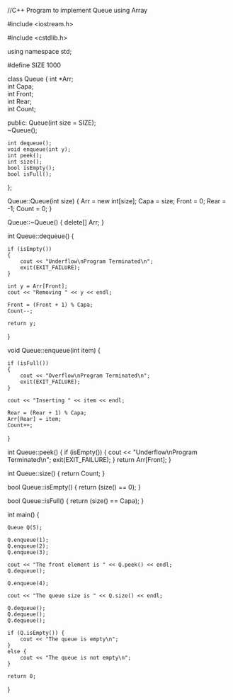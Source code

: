 //C++ Program to implement Queue using Array

#include <iostream.h>

#include <cstdlib.h>

using namespace std;
 
 
#define SIZE 1000
 

class Queue
{
    int *Arr;       
    int Capa;   
    int Front;      
    int Rear;       
    int Count;      
 
public:
    Queue(int size = SIZE);     
    ~Queue();                  
 
    int dequeue();
    void enqueue(int y);
    int peek();
    int size();
    bool isEmpty();
    bool isFull();
};
 

Queue::Queue(int size)
{
    Arr = new int[size];
    Capa = size;
    Front = 0;
    Rear = -1;
    Count = 0;
}
 

Queue::~Queue() {
    delete[] Arr;
}
 

int Queue::dequeue()
{
    
    if (isEmpty())
    {
        cout << "Underflow\nProgram Terminated\n";
        exit(EXIT_FAILURE);
    }
 
    int y = Arr[Front];
    cout << "Removing " << y << endl;
 
    Front = (Front + 1) % Capa;
    Count--;
 
    return y;
}



void Queue::enqueue(int item)
{
    
    if (isFull())
    {
        cout << "Overflow\nProgram Terminated\n";
        exit(EXIT_FAILURE);
    }
 
    cout << "Inserting " << item << endl;
 
    Rear = (Rear + 1) % Capa;
    Arr[Rear] = item;
    Count++;
}
 

int Queue::peek()
{
    if (isEmpty())
    {
        cout << "Underflow\nProgram Terminated\n";
        exit(EXIT_FAILURE);
    }
    return Arr[Front];
}
 

int Queue::size() {
    return Count;
}
 

bool Queue::isEmpty() {
    return (size() == 0);
}
 

bool Queue::isFull() {
    return (size() == Capa);
}
 
int main()
{

    Queue Q(5);
 
    Q.enqueue(1);
    Q.enqueue(2);
    Q.enqueue(3);
 
    cout << "The front element is " << Q.peek() << endl;
    Q.dequeue();
 
    Q.enqueue(4);
 
    cout << "The queue size is " << Q.size() << endl;
 
    Q.dequeue();
    Q.dequeue();
    Q.dequeue();
 
    if (Q.isEmpty()) {
        cout << "The queue is empty\n";
    }
    else {
        cout << "The queue is not empty\n";
    }
 
    return 0;
}


